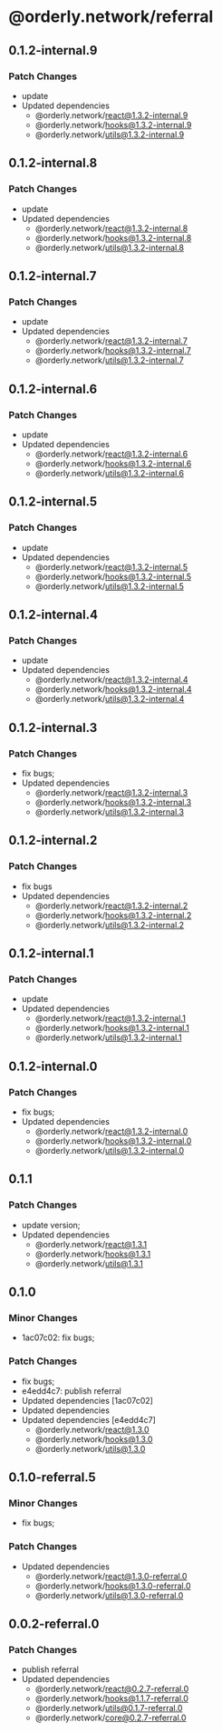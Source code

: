 # @orderly.network/referral

## 0.1.2-internal.9

### Patch Changes

- update
- Updated dependencies
  - @orderly.network/react@1.3.2-internal.9
  - @orderly.network/hooks@1.3.2-internal.9
  - @orderly.network/utils@1.3.2-internal.9

## 0.1.2-internal.8

### Patch Changes

- update
- Updated dependencies
  - @orderly.network/react@1.3.2-internal.8
  - @orderly.network/hooks@1.3.2-internal.8
  - @orderly.network/utils@1.3.2-internal.8

## 0.1.2-internal.7

### Patch Changes

- update
- Updated dependencies
  - @orderly.network/react@1.3.2-internal.7
  - @orderly.network/hooks@1.3.2-internal.7
  - @orderly.network/utils@1.3.2-internal.7

## 0.1.2-internal.6

### Patch Changes

- update
- Updated dependencies
  - @orderly.network/react@1.3.2-internal.6
  - @orderly.network/hooks@1.3.2-internal.6
  - @orderly.network/utils@1.3.2-internal.6

## 0.1.2-internal.5

### Patch Changes

- update
- Updated dependencies
  - @orderly.network/react@1.3.2-internal.5
  - @orderly.network/hooks@1.3.2-internal.5
  - @orderly.network/utils@1.3.2-internal.5

## 0.1.2-internal.4

### Patch Changes

- update
- Updated dependencies
  - @orderly.network/react@1.3.2-internal.4
  - @orderly.network/hooks@1.3.2-internal.4
  - @orderly.network/utils@1.3.2-internal.4

## 0.1.2-internal.3

### Patch Changes

- fix bugs;
- Updated dependencies
  - @orderly.network/react@1.3.2-internal.3
  - @orderly.network/hooks@1.3.2-internal.3
  - @orderly.network/utils@1.3.2-internal.3

## 0.1.2-internal.2

### Patch Changes

- fix bugs
- Updated dependencies
  - @orderly.network/react@1.3.2-internal.2
  - @orderly.network/hooks@1.3.2-internal.2
  - @orderly.network/utils@1.3.2-internal.2

## 0.1.2-internal.1

### Patch Changes

- update
- Updated dependencies
  - @orderly.network/react@1.3.2-internal.1
  - @orderly.network/hooks@1.3.2-internal.1
  - @orderly.network/utils@1.3.2-internal.1

## 0.1.2-internal.0

### Patch Changes

- fix bugs;
- Updated dependencies
  - @orderly.network/react@1.3.2-internal.0
  - @orderly.network/hooks@1.3.2-internal.0
  - @orderly.network/utils@1.3.2-internal.0

## 0.1.1

### Patch Changes

- update version;
- Updated dependencies
  - @orderly.network/react@1.3.1
  - @orderly.network/hooks@1.3.1
  - @orderly.network/utils@1.3.1

## 0.1.0

### Minor Changes

- 1ac07c02: fix bugs;

### Patch Changes

- fix bugs;
- e4edd4c7: publish referral
- Updated dependencies [1ac07c02]
- Updated dependencies
- Updated dependencies [e4edd4c7]
  - @orderly.network/react@1.3.0
  - @orderly.network/hooks@1.3.0
  - @orderly.network/utils@1.3.0

## 0.1.0-referral.5

### Minor Changes

- fix bugs;

### Patch Changes

- Updated dependencies
  - @orderly.network/react@1.3.0-referral.0
  - @orderly.network/hooks@1.3.0-referral.0
  - @orderly.network/utils@1.3.0-referral.0

## 0.0.2-referral.0

### Patch Changes

- publish referral
- Updated dependencies
  - @orderly.network/react@0.2.7-referral.0
  - @orderly.network/hooks@1.1.7-referral.0
  - @orderly.network/utils@0.1.7-referral.0
  - @orderly.network/core@0.2.7-referral.0
